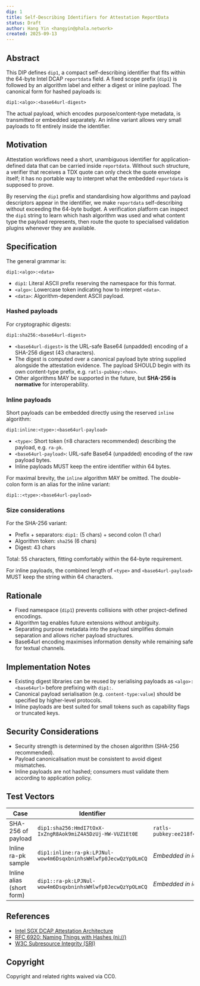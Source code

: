 ```yaml
---
dip: 1
title: Self-Describing Identifiers for Attestation ReportData
status: Draft
author: Hang Yin <hangyin@phala.network>
created: 2025-09-13
---
```


## Abstract

This DIP defines `dip1`, a compact self-describing identifier that fits within the 64-byte Intel DCAP `reportdata` field. A fixed scope prefix (`dip1`) is followed by an algorithm label and either a digest or inline payload. The canonical form for hashed payloads is:

```
dip1:<algo>:<base64url-digest>
```

The actual payload, which encodes purpose/content-type metadata, is transmitted or embedded separately. An inline variant allows very small payloads to fit entirely inside the identifier.

## Motivation

Attestation workflows need a short, unambiguous identifier for application-defined data that can be carried inside `reportdata`. Without such structure, a verifier that receives a TDX quote can only check the quote envelope itself; it has no portable way to interpret what the embedded `reportdata` is supposed to prove.

By reserving the `dip1` prefix and standardising how algorithms and payload descriptors appear in the identifier, we make `reportdata` self-describing without exceeding the 64-byte budget. A verification platform can inspect the `dip1` string to learn which hash algorithm was used and what content type the payload represents, then route the quote to specialised validation plugins whenever they are available.

## Specification

The general grammar is:

```
dip1:<algo>:<data>
```

* `dip1`: Literal ASCII prefix reserving the namespace for this format.
* `<algo>`: Lowercase token indicating how to interpret `<data>`.
* `<data>`: Algorithm-dependent ASCII payload.

### Hashed payloads

For cryptographic digests:

```
dip1:sha256:<base64url-digest>
```

* `<base64url-digest>` is the URL-safe Base64 (unpadded) encoding of a SHA-256 digest (43 characters).
* The digest is computed over a canonical payload byte string supplied alongside the attestation evidence. The payload SHOULD begin with its own content-type prefix, e.g. `ratls-pubkey:<hex>`.
* Other algorithms MAY be supported in the future, but **SHA-256 is normative** for interoperability.

### Inline payloads

Short payloads can be embedded directly using the reserved `inline` algorithm:

```
dip1:inline:<type>:<base64url-payload>
```

* `<type>`: Short token (≤8 characters recommended) describing the payload, e.g. `ra-pk`.
* `<base64url-payload>`: URL-safe Base64 (unpadded) encoding of the raw payload bytes.
* Inline payloads MUST keep the entire identifier within 64 bytes.

For maximal brevity, the `inline` algorithm MAY be omitted. The double-colon form is an alias for the inline variant:

```
dip1::<type>:<base64url-payload>
```

### Size considerations

For the SHA-256 variant:

* Prefix + separators: `dip1:` (5 chars) + second colon (1 char)
* Algorithm token: `sha256` (6 chars)
* Digest: 43 chars

Total: 55 characters, fitting comfortably within the 64-byte requirement.

For inline payloads, the combined length of `<type>` and `<base64url-payload>` MUST keep the string within 64 characters.

## Rationale

* Fixed namespace (`dip1`) prevents collisions with other project-defined encodings.
* Algorithm tag enables future extensions without ambiguity.
* Separating purpose metadata into the payload simplifies domain separation and allows richer payload structures.
* Base64url encoding maximises information density while remaining safe for textual channels.

## Implementation Notes

* Existing digest libraries can be reused by serialising payloads as `<algo>:<base64url>` before prefixing with `dip1:`.
* Canonical payload serialisation (e.g. `content-type:value`) should be specified by higher-level protocols.
* Inline payloads are best suited for small tokens such as capability flags or truncated keys.

## Security Considerations

* Security strength is determined by the chosen algorithm (SHA-256 recommended).
* Payload canonicalisation must be consistent to avoid digest mismatches.
* Inline payloads are not hashed; consumers must validate them according to application policy.

## Test Vectors

| Case                      | Identifier                                                      | Payload (when hashed)                                                                           |
| ------------------------- | ---------------------------------------------------------------- | ------------------------------------------------------------------------------------------------ |
| SHA-256 of payload        | `dip1:sha256:HmdI7tOxX-IxZngR8Aok9miZ4A5DzUj-HW-VUZ1Et0E`        | `ratls-pubkey:ee218f44a5f0a9c3233f9cc09f0cd41518f376478127feb989d5cf1292c56a01`                |
| Inline ra-pk sample       | `dip1:inline:ra-pk:LPJNul-wow4m6DsqxbninhsWHlwfp0JecwQzYpOLmCQ` | _Embedded in identifier_                                                                        |
| Inline alias (short form) | `dip1::ra-pk:LPJNul-wow4m6DsqxbninhsWHlwfp0JecwQzYpOLmCQ`       | _Embedded in identifier_                                                                        |

## References

* [Intel SGX DCAP Attestation Architecture](https://www.intel.com/content/www/us/en/developer/articles/technical/intel-software-guard-extensions-data-center-attestation-primitives.html)
* [RFC 6920: Naming Things with Hashes (ni://)](https://www.rfc-editor.org/rfc/rfc6920)
* [W3C Subresource Integrity (SRI)](https://www.w3.org/TR/SRI/)

## Copyright

Copyright and related rights waived via CC0.
